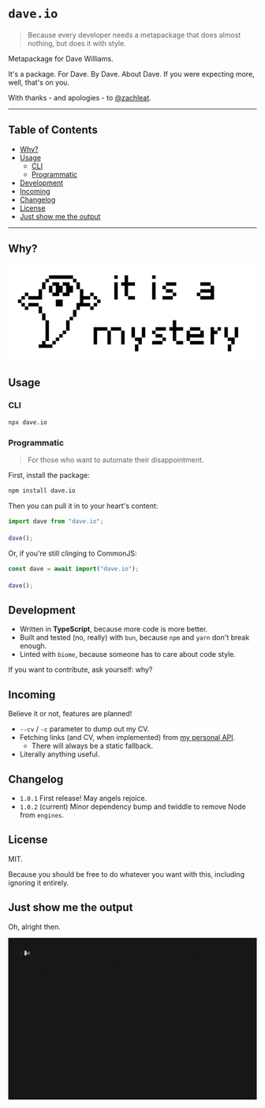 # `dave.io`

> Because every developer needs a metapackage that does almost nothing, but does it with style.

Metapackage for Dave Williams.

It's a package. For Dave. By Dave. About Dave. If you were expecting more, well, that's on you.

With thanks - and apologies - to [@zachleat](https://github.com/zachleat).

---

## Table of Contents

- [Why?](#why)
- [Usage](#usage)
  - [CLI](#cli)
  - [Programmatic](#programmatic)
- [Development](#development)
- [Incoming](#incoming)
- [Changelog](#changelog)
- [License](#license)
- [Just show me the output](#just-show-me-the-output)

---

## Why?

![it is a mystery](assets/mystery.png)

## Usage

### CLI

```sh
npx dave.io
```

### Programmatic

> For those who want to automate their disappointment.

First, install the package:

```bash
npm install dave.io
```

Then you can pull it in to your heart's content:

```js
import dave from "dave.io";

dave();
```

Or, if you're still clinging to CommonJS:

```js
const dave = await import("dave.io");

dave();
```

## Development

- Written in **TypeScript**, because more code is more better.
- Built and tested (no, really) with `bun`, because  `npm` and `yarn` don't break enough.
- Linted with `biome`, because someone has to care about code style.

If you want to contribute, ask yourself: why?

## Incoming

Believe it or not, features are planned!

- `--cv` / `-c` parameter to dump out my CV.
- Fetching links (and CV, when implemented) from [my personal API](https://github.com/daveio/api.dave.io).
  - There will always be a static fallback.
- Literally anything useful.

## Changelog

- `1.0.1` First release! May angels rejoice.
- `1.0.2` (current) Minor dependency bump and twiddle to remove Node from `engines`.

## License

MIT.

Because you should be free to do whatever you want with this, including ignoring it entirely.

## Just show me the output

Oh, alright then.

![Output](assets/npm.gif)
